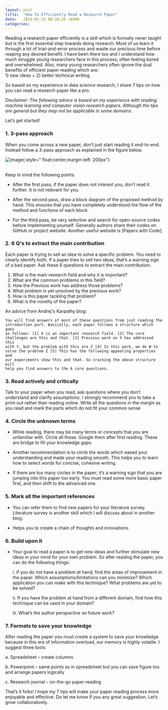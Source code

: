 ```yaml
--- 
layout: post 
title:  "How To Efficiently Read a Research Paper"
date:   2019-05-22 00:20:26 +0900
categories: 
--- 
```

Reading a research paper efficiently is a skill which is formally never taught but is the
first essential step towards doing research. Most of us learn it through
a lot of trial-and-error process and waste our precious time before
reaping any desired benefit. I have been there too and I understand how
much struggle young researchers face in this process, often feeling
bored and overwhelmed. Also, many young researchers often ignore the
dual benefits of efficient paper reading which are: <br> 1) new ideas +
2) better technical writing.

So based on my experience in data science research, I share 7 tips on
how you can read a research paper like a pro.

*Disclaimer: The following advice is based on my experience with reading
machine learning and computer vision research papers. Although the tips
are general but they may not be applicable in some domains.*

Let’s get started!

### 1. 3-pass approach 
 
When you come across a new paper, don’t just start reading it
end-to-end. Instead follow a 3-pass approach as explained in the figure
below.


![image]({{site.url}}{{site.baseurl}}/assets/images/3pass.png){:style="
float:center;margin-left: 200px"}

<br> Keep in mind the following points:

* After the first pass, if the paper does not interest you, don’t read
it further. It is not relevant for you.

* After the second pass, draw a block diagram of the proposed method by
hand. This ensures that you have completely understood the flow of the
method and functions of each block.

* For the third pass, be very selective and search for open-source codes
before  implementing yourself. Generally authors share their codes on
GitHub or project website. Another useful website is [Papers with Code].

### 2. 6 Q's to extract the main contribution
Each paper is trying to sell an idea to solve a specific problem. You
need to clearly identify both. If a paper tries to sell two ideas,
that’s a warning sign of a bad paper. Ask these 6 questions  to extract
the main contribution.

1. What is the main research field and why it is important? 
2. What are the common problems in this field? 
3. How the Previous work has address those problems? 
4. What problem is yet unsolved by the previous work?
5. How is this paper tackling that problem? 
6. What is the novelty of the paper?

An advice from Andrej's Karpathy blog:
```
You will find answers of most of these questions from just reading the
introduction part. Basically, each paper follows a structure which goes
as follows: [1] X is an important research field. [2] The core
challenges are this and that. [3] Previous work on X has addressed this
with Y, but the problem with this are Z [4] In this work, we do W to
solve the problem Z [5] This has the following appealing properties and
our experiments show this and that. So cracking the above structure will
help you find answers to the 6 core questions.
```

### 3. Read actively and critically
Talk to your paper when you read, ask questions where you don’t
understand and clarify assumptions. I strongly recommend you to take a print-out
rather than reading online. Write all the questions in the margin as you read and mark the
parts which do not fit your common sense

### 4. Circle the unknown terms
* While reading, there may be many terms or concepts that you are unfamiliar with. Circle all those. Google them after first reading. These are bridge to fill your knowledge gaps.

* Another recommendation is to circle the words which eased your understanding and made your reading smooth. This helps you to learn how to select words for concise, cohesive writing.

* If there are too many circles in the paper, it’s a warning sign that you are jumping into this paper too early. You must read some more basic paper first, and then shift to the advanced one.
  
### 5. Mark all the important references
* You can refer them to find new papers for your literature survey. Literature survey is another skill which I will discuss about in another blog.

* Helps you to create a chain of thoughts and innovations.

### 6. Build upon it
* Your goal to read a paper is to get new ideas and further stimulate new ideas in your mind for your own problem. So after reading the paper, you can do the following things:

  i. If you do not have a problem at hand, find the areas of improvement in the paper.  Which assumptions/limitations can you minimize? Which application you can make with this technique? What problems are yet to be solved?
  
  ii. If you have the problem at hand from a different domain, find how this technique can be used in your domain?
  
  iii. What’s the author perspective on future work?
  
### 7. Formats to save your knowledge
After reading the paper you must create a system to save your knowledge because in this era of information overload, our memory is highly volatile. I suggest three tools:

a. Spreadsheet – create columns

b. Powerpoint – same points as in spreadsheet but you can save figure too and arrange papers logically

c. Research journal – on-the-go paper reading
	 

That’s it folks! I hope my 7 tips will make your paper reading process more enjoyable and effective. Do let me know if you any great suggestion. Let’s grow collaboratively.
